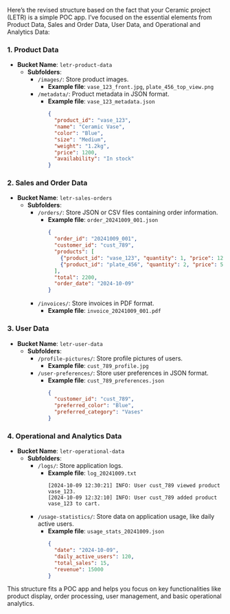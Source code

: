 Here’s the revised structure based on the fact that your Ceramic project (LETR) is a simple POC app. I’ve focused on the essential elements from Product Data, Sales and Order Data, User Data, and Operational and Analytics Data:

### 1. **Product Data**
   - **Bucket Name**: `letr-product-data`
     - **Subfolders**:
       - `/images/`: Store product images.
         - **Example file**: `vase_123_front.jpg`, `plate_456_top_view.png`
       - `/metadata/`: Product metadata in JSON format.
         - **Example file**: `vase_123_metadata.json`
           ```json
           {
             "product_id": "vase_123",
             "name": "Ceramic Vase",
             "color": "Blue",
             "size": "Medium",
             "weight": "1.2kg",
             "price": 1200,
             "availability": "In stock"
           }
           ```

### 2. **Sales and Order Data**
   - **Bucket Name**: `letr-sales-orders`
     - **Subfolders**:
       - `/orders/`: Store JSON or CSV files containing order information.
         - **Example file**: `order_20241009_001.json`
           ```json
           {
             "order_id": "20241009_001",
             "customer_id": "cust_789",
             "products": [
               {"product_id": "vase_123", "quantity": 1, "price": 1200},
               {"product_id": "plate_456", "quantity": 2, "price": 500}
             ],
             "total": 2200,
             "order_date": "2024-10-09"
           }
           ```
       - `/invoices/`: Store invoices in PDF format.
         - **Example file**: `invoice_20241009_001.pdf`

### 3. **User Data**
   - **Bucket Name**: `letr-user-data`
     - **Subfolders**:
       - `/profile-pictures/`: Store profile pictures of users.
         - **Example file**: `cust_789_profile.jpg`
       - `/user-preferences/`: Store user preferences in JSON format.
         - **Example file**: `cust_789_preferences.json`
           ```json
           {
             "customer_id": "cust_789",
             "preferred_color": "Blue",
             "preferred_category": "Vases"
           }
           ```

### 4. **Operational and Analytics Data**
   - **Bucket Name**: `letr-operational-data`
     - **Subfolders**:
       - `/logs/`: Store application logs.
         - **Example file**: `log_20241009.txt`
           ```
           [2024-10-09 12:30:21] INFO: User cust_789 viewed product vase_123.
           [2024-10-09 12:32:10] INFO: User cust_789 added product vase_123 to cart.
           ```
       - `/usage-statistics/`: Store data on application usage, like daily active users.
         - **Example file**: `usage_stats_20241009.json`
           ```json
           {
             "date": "2024-10-09",
             "daily_active_users": 120,
             "total_sales": 15,
             "revenue": 15000
           }
           ```

This structure fits a POC app and helps you focus on key functionalities like product display, order processing, user management, and basic operational analytics.